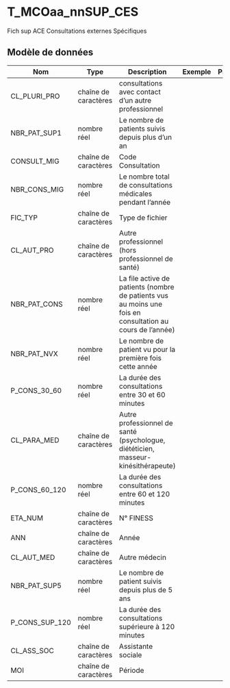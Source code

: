 # T_MCOaa_nnSUP_CES

Fich sup ACE Consultations externes Spécifiques


## Modèle de données

|Nom|Type|Description|Exemple|Propriétés|
|-|-|-|-|-|
|CL_PLURI_PRO|chaîne de caractères|consultations avec contact d’un autre professionnel|||
|NBR_PAT_SUP1|nombre réel|Le nombre de patients suivis depuis plus d’un an|||
|CONSULT_MIG|chaîne de caractères|Code Consultation|||
|NBR_CONS_MIG|nombre réel|Le nombre total de consultations médicales pendant l’année|||
|FIC_TYP|chaîne de caractères|Type de fichier|||
|CL_AUT_PRO|chaîne de caractères|Autre professionnel (hors professionnel de santé)|||
|NBR_PAT_CONS|nombre réel|La file active de patients (nombre de patients vus au moins une fois en consultation au cours de l’année)|||
|NBR_PAT_NVX|nombre réel|Le nombre de patient vu pour la première fois cette année|||
|P_CONS_30_60|nombre réel|La durée des consultations entre 30 et 60 minutes|||
|CL_PARA_MED|chaîne de caractères|Autre professionnel de santé (psychologue, diététicien, masseur-kinésithérapeute)|||
|P_CONS_60_120|nombre réel|La durée des consultations entre 60 et 120 minutes|||
|ETA_NUM|chaîne de caractères|N° FINESS|||
|ANN|chaîne de caractères|Année|||
|CL_AUT_MED|chaîne de caractères|Autre médecin|||
|NBR_PAT_SUP5|nombre réel|Le nombre de patient suivis depuis plus de 5 ans|||
|P_CONS_SUP_120|nombre réel|La durée des consultations supérieure à 120 minutes|||
|CL_ASS_SOC|chaîne de caractères|Assistante sociale|||
|MOI|chaîne de caractères|Période|||
